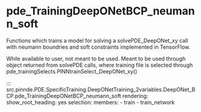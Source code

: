 # pde_TrainingDeepONetBCP_neumann_soft

Functions which trains a model for solving a solvePDE_DeepONet_xy call with neumann boundries and soft constraints implemented in TensorFlow.

While available to user, not meant to be used. Meant to be used through
object returned from solvePDE calls, where training file is selected through pde_trainingSelects.PINNtrainSelect_DeepONet_xy()

::: src.pinnde.PDE.SpecificTraining.DeepONetTraining_2variables.DeepONet_BCP.pde_TrainingDeepONetBCP_neumann_soft
    rendering:
      show_root_heading: yes
    selection:
      members:
        - train
        - train_network
